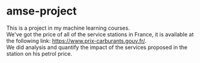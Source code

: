 # amse-project
This is a project in my machine learning courses. \
We've got the price of all of the service stations in France, it is available at the following link: https://www.prix-carburants.gouv.fr/. \
We did analysis and quantify the impact of the services proposed in the station on his petrol price.
